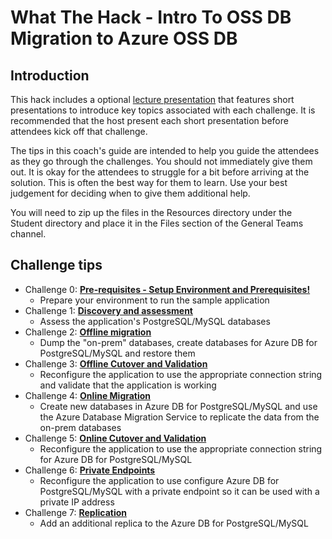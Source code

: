 # What The Hack - Intro To OSS DB Migration to Azure OSS DB
## Introduction
This hack includes a optional [lecture presentation](Coach/OSS-DB-What-the-Hack-Lecture.pptx?raw=true) that features short presentations to introduce key topics associated with each challenge. It is recommended that the host present each short presentation before attendees kick off that challenge.

The tips in this coach's guide are intended to help you guide the attendees as they go through the challenges. You should not immediately give them out. It is okay for the attendees to struggle for a bit before arriving at the solution. This is often the best way for them to learn. Use your best judgement for deciding when to give them additional help.

You will need to zip up the files in the Resources directory under the Student directory and place it in the Files section of the General Teams channel.

## Challenge tips
- Challenge 0: **[Pre-requisites - Setup Environment and Prerequisites!](00-prereqs.md)**
   - Prepare your environment to run the sample application
- Challenge 1: **[Discovery and assessment](01-discovery.md)**
   - Assess the application's PostgreSQL/MySQL databases
- Challenge 2: **[Offline migration](02-offline-migration.md)**
   - Dump the "on-prem" databases, create databases for Azure DB for PostgreSQL/MySQL and restore them
- Challenge 3: **[Offline Cutover and Validation](03-offline-cutover-validation.md)**
   - Reconfigure the application to use the appropriate connection string and validate that the application is working
- Challenge 4: **[Online Migration](04-online-migration.md)**
   - Create new databases in Azure DB for PostgreSQL/MySQL and use the Azure Database Migration Service to replicate the data from the on-prem databases
- Challenge 5: **[Online Cutover and Validation](05-online-cutover-validation.md)**
   - Reconfigure the application to use the appropriate connection string for Azure DB for PostgreSQL/MySQL
- Challenge 6: **[Private Endpoints](06-private-endpoint.md)**
   - Reconfigure the application to use configure Azure DB for PostgreSQL/MySQL with a private endpoint so it can be used with a private IP address
- Challenge 7: **[Replication](07-replication.md)**
   - Add an additional replica to the Azure DB for PostgreSQL/MySQL
